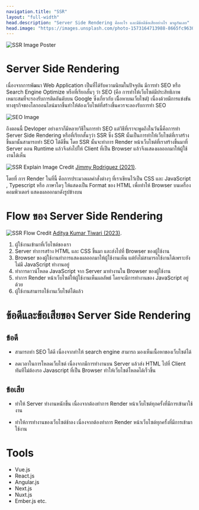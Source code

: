 ```yaml
---
navigation.title: "SSR"
layout: "full-width"
head.description: "Server Side Rendering คืออะไร และมีข้อดีข้อเสียอย่างไร มาดูกันเลย"
head.image: "https://images.unsplash.com/photo-1573164713988-8665fc963095?ixlib=rb-4.0.3&ixid=M3wxMjA3fDB8MHxwaG90by1wYWdlfHx8fGVufDB8fHx8fA%3D%3D&auto=format&fit=crop&w=1169&q=80"
---
```


![SSR Image Poster](https://images.unsplash.com/photo-1573164713988-8665fc963095?ixlib=rb-4.0.3&ixid=M3wxMjA3fDB8MHxwaG90by1wYWdlfHx8fGVufDB8fHx8fA%3D%3D&auto=format&fit=crop&w=1169&q=80)

# Server Side Rendering

เนื่องจากการพัฒนา Web Application เป็นที่ได้รับความนิยมในปัจจุบัน มีการทำ SEO หรือ Search Engine Optimize หรือที่เรียกสั้นๆ ว่า SEO (คือ การทำให้เว็บไซต์มีประสิทธิภาพ เหมาะสมที่จะรองรับการติดอันดับบน Google ซึ่งเกี่ยวกับ เนื่ิอหาบนเว็บไซต์) เนื่องด้วยมีการแข่งขันทางธุรกิจของโลกออนไลน์มากขึ้นทำให้ต้องเว็บไซต์ที่สร้างขึ้นควรจะลองรับการทำ SEO

![SEO Image](https://d57439wlqx3vo.cloudfront.net/iblock/bc0/bc0f0fade6094e32d26afe9ee426bf47/a1d39b9944184055866844a5d88fdec3.png)

ถึงตอนนี้ Devloper อย่างเราก็มีหลายวิธีในการทำ SEO แต่วิธีที่เราจะพูดถึงในวันนี้คือการทำ Server Side Rendering หรือที่เรียกสั้นๆว่า SSR ซึ่ง SSR นั้นเป็นการทำให้เว็บไซต์ที่เราสร้างขึ้นมานั้นสามารถทำ SEO ได้ดีขึ้น โดย SSR นั้นจะทำการ Render หน้าเว็บไซต์ที่เราสร้างขึ้นมาที่ Server ตอน Runtime แล้วจึงส่งไปให้ Client ที่เป็น Browser แล้วจึงแสดงผลออกมาให้ผู้ใช้งานได้เห็น

![SSR Explain Image](https://interset.co.th/wp-content/uploads/2021/09/SSR.png)
Credit [Jimmy Rodriguez (2021)](https://www.websitepulse.com/blog/server-side-vs-client-side-rendering-complete-guide).

โดยที่ การ Render ในที่นี้ คือการประมวลผลคำสั่งต่างๆ ที่เราเขียนไว้เป็น CSS และ JavaScript , Typescript หรือ ภาษาใดๆ ให้แสดงเป็น Format ของ HTML เพื่อทำให้ Browser บนเครื่องคอมพิวเตอร์ แสดงผลออกมาดังรูปข้างบน

# Flow ของ Server Side Rendering

![SSR Flow](https://miro.medium.com/v2/resize:fit:720/format:webp/0*VFclAYIbLM6X7SCX.png)
Credit [Aditya Kumar Tiwari (2023)](https://bootcamp.uxdesign.cc/understanding-csr-ssr-ssg-and-isr-a-next-js-perspective-fcaf36686de6).

1. ผู้ใช้งานเข้ามาที่เว็บไซต์ของเรา
2. Server ทำการสร้าง HTML และ CSS ขึ้นมา และส่งไปที่ Browser ของผู้ใช้งาน
3. Browser ของผู้ใช้งานทำการแสดงผลออกมาให้ผู้ใช้งานเห็น แต่ยังไม่สามารถใช้งานได้เพราะยังไม่มี JavaScript ทำงานอยู่
4. ทำการดาวน์โหลด JavaScript จาก Server มาทำงานใน Browser ของผู้ใช้งาน
5. ทำการ Render หน้าเว็บไซต์ให้ผู้ใช้งานเห็นผลลัพธ์ โดยจะมีการทำงานของ JavaScript อยู่ด้วย
6. ผู้ใช้งานสามารถใช้งานเว็บไซต์ได้แล้ว

# ข้อดีและข้อเสียของ Server Side Rendering

## ข้อดี

- สามารถทำ SEO ได้ดี เนื่องจากทำให้ search engine สามารถ มองเห็นเนื้อหาของเว็บไซต์ได้

- ลดเวลาในการโหลดเว็บไซต์ เนื่องจากมีการทำงานบน Server แล้วส่ง HTML ไปที่ Client ทันทีไม่ต้องรอ Javascript ที่เป็น Browser ทำให้เว็บไซต์โหลดได้เร็วขึ้น

## ข้อเสีย

- ทำให้ Server ทำงานหนักขึ้น เนื่องจากต้องทำการ Render หน้าเว็บไซต์ทุกครั้งที่มีการเข้ามาใช้งาน

- ทำให้การทำงานของเว็บไซต์ช้าลง เนื่องจากต้องทำการ Render หน้าเว็บไซต์ทุกครั้งที่มีการเข้ามาใช้งาน

# Tools

- Vue.js
- React.js
- Angular.js
- Next.js
- Nuxt.js
- Ember.js
  etc.
